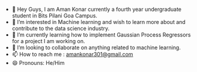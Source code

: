 - 👋 Hey Guys, I am Aman Konar currently a fourth year undergraduate student in Bits Pilani Goa Campus.
- 👀 I’m interested in Machine learning and wish to learn more about and contribute to the data science industry.
- 🌱 I’m currently learning how to implement Gaussian Process Regressors for a project I am working on.
- 💞️ I’m looking to collaborate on anything related to machine learning.
- 📫 How to reach me : amankonar301@gmail.com
- 😄 Pronouns: He/Him
 

<!---
AmanKonar301/AmanKonar301 is a ✨ special ✨ repository because its `README.md` (this file) appears on your GitHub profile.
You can click the Preview link to take a look at your changes.
--->
